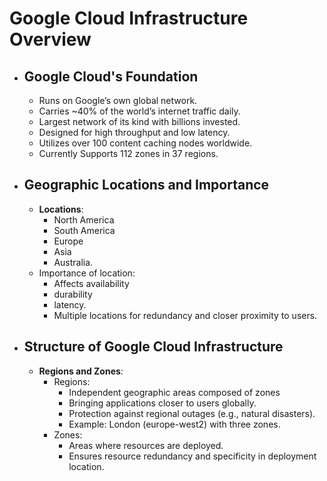 # Google Cloud Infrastructure Overview

- ## Google Cloud's Foundation
  - Runs on Google’s own global network.
  - Carries ~40% of the world’s internet traffic daily.
  - Largest network of its kind with billions invested.
  - Designed for high throughput and low latency.
  - Utilizes over 100 content caching nodes worldwide.
  - Currently Supports 112 zones in 37 regions.
- ## Geographic Locations and Importance
  - **Locations**: 
    - North America
    - South America
    - Europe
    - Asia
    - Australia.
  - Importance of location:
    - Affects availability
    - durability 
    - latency.
    - Multiple locations for redundancy and closer proximity to users.

- ## Structure of Google Cloud Infrastructure
  - **Regions and Zones**:
    - Regions: 
      - Independent geographic areas composed of zones
      - Bringing applications closer to users globally.
      - Protection against regional outages (e.g., natural disasters).
      - Example: London (europe-west2) with three zones.
    - Zones: 
      - Areas where resources are deployed.
      - Ensures resource redundancy and specificity in deployment location.
    

